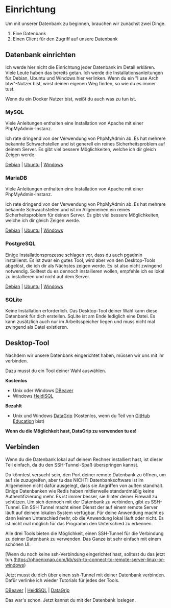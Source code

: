 # Einrichtung

Um mit unserer Datenbank zu beginnen, brauchen wir zunächst zwei Dinge.

1. Eine Datenbank
2. Einen Client für den Zugriff auf unsere Datenbank

## Datenbank einrichten

Ich werde hier nicht die Einrichtung jeder Datenbank im Detail erklären.
Viele Leute haben das bereits getan.
Ich werde die Installationsanleitungen für Debian, Ubuntu und Windows hier verlinken.
Wenn du ein "I use Arch btw"-Nutzer bist, wirst deinen eigenen Weg finden, so wie du es immer tust.

Wenn du ein Docker Nutzer bist, weißt du auch was zu tun ist.

### MySQL

Viele Anleitungen enthalten eine Installation von Apache mit einer PhpMyAdmin-Instanz.

Ich rate dringend von der Verwendung von PhpMyAdmin ab.
Es hat mehrere bekannte Schwachstellen und ist generell ein reines Sicherheitsproblem auf deinem Server.
Es gibt viel bessere Möglichkeiten, welche ich dir gleich Zeigen werde.

[Debian](https://www.digitalocean.com/community/tutorials/how-to-install-the-latest-mysql-on-debian-10) | [Ubuntu](https://www.digitalocean.com/community/tutorials/how-to-install-mysql-on-ubuntu-20-04) | [Windows](https://dev.mysql.com/doc/refman/8.0/en/windows-installation.html)

### MariaDB

Viele Anleitungen enthalten eine Installation von Apache mit einer PhpMyAdmin-Instanz.

Ich rate dringend von der Verwendung von PhpMyAdmin ab.
Es hat mehrere bekannte Schwachstellen und ist im Allgemeinen ein reines Sicherheitsproblem für deinen Server.
Es gibt viel bessere Möglichkeiten, welche ich dir gleich Zeigen werde.

[Debian](https://www.digitalocean.com/community/tutorials/how-to-install-mariadb-on-debian-10) | [Ubuntu](https://www.digitalocean.com/community/tutorials/how-to-install-mariadb-on-ubuntu-20-04) | [Windows](https://mariadb.com/kb/en/installing-mariadb-msi-packages-on-windows/)

### PostgreSQL

Einige Installationsprozesse schlagen vor, dass du auch pgadmin installierst.
Es ist zwar ein gutes Tool, wird aber von den Desktop-Tools abgelöst, die ich dir als Nächstes zeigen werde.
Es ist also nicht zwingend notwendig.
Solltest du es dennoch installieren wollen, empfehle ich es lokal zu installieren und nicht auf dem Server.

[Debian](https://linuxize.com/post/how-to-install-postgresql-on-debian-10/) | [Ubuntu](https://www.digitalocean.com/community/tutorials/how-to-install-and-use-postgresql-on-ubuntu-20-04) | [Windows](https://www.postgresqltutorial.com/install-postgresql/)

### SQLite

Keine Installation erforderlich.
Das Desktop-Tool deiner Wahl kann diese Datenbank für dich erstellen.
SqLite ist am Ende lediglich eine Datei.
Es kann zusätzlich auch nur im Arbeitsspeicher liegen und muss nicht mal zwingend als Datei existieren.

## Desktop-Tool

Nachdem wir unsere Datenbank eingerichtet haben, müssen wir uns mit ihr verbinden.

Dazu musst du ein Tool deiner Wahl auswählen.

**Kostenlos**

- Unix oder Windows [DBeaver](https://dbeaver.io/)
- Windows [HeidiSQL](https://www.heidisql.com/)

**Bezahlt**

- Unix und Windows [DataGrip](https://www.jetbrains.com/datagrip/) (Kostenlos, wenn du Teil von [GitHub Education](https://education.github.com/) bist)

**Wenn du die Möglichkeit hast, DataGrip zu verwenden tu es!**

## Verbinden

Wenn du die Datenbank lokal auf deinem Rechner installiert hast, ist dieser Teil einfach, da du den SSH-Tunnel-Spaß überspringen kannst.

Du könntest versucht sein, den Port deiner remote Datenbank zu öffnen, um auf sie zuzugreifen, aber tu das NICHT!
Datenbanksoftware ist im Allgemeinen nicht dafür ausgelegt, dass sie Angriffen von außen standhält. Einige Datenbanken wie Redis haben mittlerweile standardmäßig keine Authentifizierung mehr.
Es ist immer besser, sie hinter deiner Firewall zu schützen.
Um sich dennoch mit der Datenbank zu verbinden, gibt es SSH-Tunnel.
Ein SSH Tunnel macht einen Dienst der auf einem remote Server läuft auf deinem lokalen System verfügbar.
Für deine Anwendung macht es dann keinen Unterschied mehr, ob die Anwendung lokal läuft oder nicht.
Es ist nicht mal möglich für das Programm den Unterschied zu erkennen.

Alle drei Tools bieten die Möglichkeit, einen SSH-Tunnel für die Verbindung zu deiner Datenbank zu verwenden. Das Ganze ist sehr einfach mit einem schönen UI.

[Wenn du noch keine ssh-Verbindung eingerichtet hast, solltest du das jetzt tun.(https://phoenixnap.com/kb/ssh-to-connect-to-remote-server-linux-or-windows)

Jetzt musst du dich über einen ssh-Tunnel mit deiner Datenbank verbinden. Dafür verlinke ich wieder Tutorials für jedes der Tools.

[DBeaver](https://dbeaver.com/docs/wiki/Create-Connection/) | [HeidiSQL](https://marcus-obst.de/wiki/Database%20-%20HeidiSQL%20SSH%20Tunnel%20Setup) | [DataGrip](https://www.jetbrains.com/help/datagrip/configuring-ssh-and-ssl.html#ssh)

Das war's schon. Jetzt kannst du mit der Datenbank loslegen.

